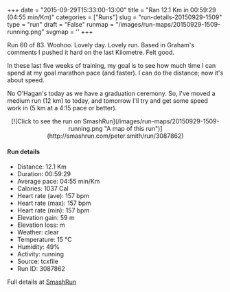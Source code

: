 +++
date = "2015-09-29T15:33:00-13:00"
title = "Ran 12.1 Km in 00:59:29 (04:55 min/Km)"
categories = ["Runs"]
slug = "run-details-20150929-1509"
type = "run"
draft = "False"
runmap = "/images/run-maps/20150929-1509-running.png"
svgmap = '<polyline points="0 56, 0 59, 1 60, 9 52, 16 49, 21 51, 24 48, 24 47, 28 46, 39 47, 49 54, 55 56, 62 56, 70 54, 73 52, 79 53, 82 54, 86 52, 89 50, 87 46, 86 43, 87 42, 95 43, 99 42, 100 40, 98 42, 96 43, 87 42, 86 42, 87 45, 89 49, 87 51, 85 53, 82 54, 79 53, 74 52, 70 54, 64 56, 60 57, 55 57, 49 55, 43 49, 39 48, 39 47, 29 46, 27 47, 24 47, 23 48, 20 50, 16 49, 13 49, 10 51, 10 51, 10 51">'
+++

Run 60 of 83. Woohoo. Lovely day. Lovely run. Based in Graham's comments I pushed it hard on the last Kilometre. Felt good. 

In these last five weeks of training,  my goal is to see how much time I can spend at my goal marathon pace (and faster). I can do the distance; now it's about speed. 

No O'Hagan's today as we have a graduation ceremony. So, I've moved a medium run (12 km) to today, and tomorrow I'll try and get some speed work in (5 km at a 4:15 pace or better). 



<!--more-->

<center>
[![Click to see the run on SmashRun](/images/run-maps/20150929-1509-running.png "A map of this run")](http://smashrun.com/peter.smith/run/3087862)
</center>

#### Run details

* Distance: 12.1 Km
* Duration: 00:59:29
* Average pace: 04:55 min/Km
* Calories: 1037 Cal
* Heart rate (ave): 157 bpm
* Heart rate (max): 157 bpm
* Heart rate (min): 157 bpm
* Elevation gain: 59 m
* Elevation loss:  m
* Weather: clear
* Temperature: 15 &deg;C
* Humidity: 49%
* Activity: running
* Source: tcxfile
* Run ID: 3087862

Full details at [SmashRun](http://smashrun.com/peter.smith/run/3087862)
